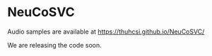 # NeuCoSVC

Audio samples are available at https://thuhcsi.github.io/NeuCoSVC/

We are releasing the code soon.